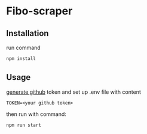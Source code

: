# Fibo-scraper


## Installation

run command

```bash
npm install
```

## Usage
[generate github](https://docs.github.com/en/authentication/keeping-your-account-and-data-secure/creating-a-personal-access-token#creating-a-token) token and set up .env file with content
```
TOKEN=<your github token>
```
then run with command:
```
npm run start
```
